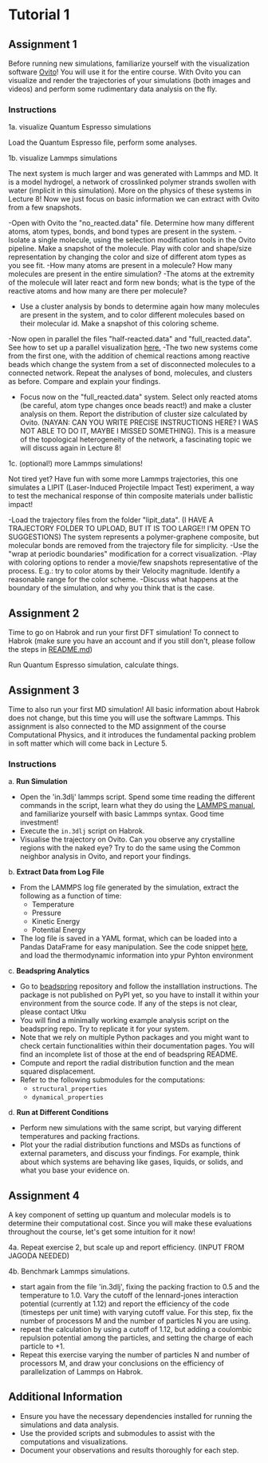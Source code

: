 # Tutorial 1

## Assignment 1

Before running new simulations, familiarize yourself with the visualization software [Ovito](https://www.ovito.org/)! You will use it for the entire course. 
With Ovito you can visualize and render the trajectories of your simulations (both images and videos) and perform some rudimentary data analysis on the fly.

### Instructions

1a. visualize Quantum Espresso simulations

Load the Quantum Espresso file, perform some analyses.

1b. visualize Lammps simulations

The next system is much larger and was generated with Lammps and MD. It is a model hydrogel, a network of crosslinked polymer strands swollen with water (implicit in this simulation). More on the physics of these systems in Lecture 8!
Now we just focus on basic information we can extract with Ovito from a few snapshots.

-Open with Ovito the "no_reacted.data" file. Determine how many different atoms, atom types, bonds, and bond types are present in the system.
-Isolate a single molecule, using the selection modification tools in the Ovito pipeline. Make a snapshot of the molecule. Play with color and shape/size representation by changing the color and size of different atom types as you see fit.
-How many atoms are present in a molecule? How many molecules are present in the entire simulation? 
-The atoms at the extremity of the molecule will later react and form new bonds; what is the type of the reactive atoms and how many are there per molecule?
- Use a cluster analysis by bonds to determine again how many molecules are present in the system, and to color different molecules based on their molecular id. Make a snapshot of this coloring scheme.

-Now open in parallel the files "half-reacted.data" and "full_reacted.data". See how to set up a parallel visualization [here.](https://www.ovito.org/manual/advanced_topics/viewport_layouts.html)
-The two new systems come from the first one, with the addition of chemical reactions among reactive beads which change the system from a set of disconnected molecules to a connected network. Repeat the analyses of bond, molecules, and clusters 
as before. Compare and explain your findings.
- Focus now on the "full_reacted.data" system. Select only reacted atoms (be careful, atom type changes once beads react!) and make a cluster analysis on them. Report the distribution of cluster size calculated by Ovito. (NAYAN: CAN YOU WRITE PRECISE INSTRUCTIONS HERE? I WAS NOT ABLE TO DO IT, MAYBE I MISSED SOMETHING).
This is a measure of the topological heterogeneity of the network, a fascinating topic we will discuss again in Lecture 8!  


1c. (optional!) more Lammps simulations!

Not tired yet? Have fun with some more Lammps trajectories, this one simulates a LIPIT (Laser-Induced Projectile Impact Test) experiment, a way to test the mechanical response of thin composite materials under ballistic impact!

-Load the trajectory files from the folder "lipit_data". (I HAVE A TRAJECTORY FOLDER TO UPLOAD, BUT IT IS TOO LARGE!! I'M OPEN TO SUGGESTIONS)
The system represents a polymer-graphene composite, but molecular bonds are removed from the trajectory file for simplicity. 
-Use the "wrap at periodic boundaries" modification for a correct visualization.
-Play with coloring options to render a movie/few snapshots representative of the process. E.g.: try to color atoms by their Velocity magnitude. Identify a reasonable range for the color scheme.
-Discuss what happens at the boundary of the simulation, and why you think that is the case.


## Assignment 2

Time to go on Habrok and run your first DFT simulation! To connect to Habrok (make sure you have an account and if you still don't, please follow the steps in [README.md](https://github.com/giuntoli-group/nanoscale-material-modelling/blob/main/README.md))

Run Quantum Espresso simulation, calculate things.

## Assignment 3

Time to also run your first MD simulation! All basic information about Habrok does not change, but this time you will use the software Lammps. 
This assignment is also connected to the MD assignment of the course Computational Physics, and it introduces the fundamental packing problem in soft matter which will come back in Lecture 5.

### Instructions

a. **Run Simulation**
   - Open the 'in.3dlj' lammps script.
     Spend some time reading the different commands in the script, learn what they do using the [LAMMPS manual](https://docs.lammps.org/Manual.html), and familiarize yourself with basic Lammps syntax. Good time investment! 
   - Execute the `in.3dlj` script on Habrok.
   - Visualise the trajectory on Ovito. Can you observe any crystalline regions with the naked eye? Try to do the same using the Common neighbor analysis in Ovito, and report your findings.

b. **Extract Data from Log File**
   - From the LAMMPS log file generated by the simulation, extract the following as a function of time:
     - Temperature
     - Pressure
     - Kinetic Energy
     - Potential Energy
   - The log file is saved in a YAML format, which can be loaded into a Pandas DataFrame for easy manipulation. See the code snippet [here](https://docs.lammps.org/Howto_structured_data.html#extracting-data-from-log-file), and load the thermodynamic information into ypur Pyhton environment

c. **Beadspring Analytics**
   - Go to [beadspring](https://github.com/utkugurel/beadspring) repository and follow the installlation instructions. The package is not published on PyPI yet, so you have to install it within your environment from the source code. If any of the steps is not clear, please contact Utku
   - You will find a minimally working example analysis script on the beadspring repo. Try to replicate it for your system. 
   - Note that we rely on multiple Python packages and you might want to check certain functionalities within their documentation pages. You will find an incomplete list of those at the end of beadspring README.
   - Compute and report the radial distribution function and the mean squared displacement.
   - Refer to the following submodules for the computations:
     - `structural_properties`
     - `dynamical_properties`

d. **Run at Different Conditions**
   - Perform new simulations with the same script, but varying different temperatures and packing fractions.
   - Plot your the radial distribution functions and MSDs as functions of external parameters, and discuss your findings. For example, think about which systems are behaving like gases, liquids, or solids, and what you base your evidence on.

## Assignment 4

A key component of setting up quantum and molecular models is to determine their computational cost. Since you will make these evaluations throughout the course, let's get some intuition for it now!

4a. Repeat exercise 2, but scale up and report efficiency. (INPUT FROM JAGODA NEEDED)

4b. Benchmark Lammps simulations.
   - start again from the file 'in.3dlj', fixing the packing fraction to 0.5 and the temperature to 1.0. Vary the cutoff of the lennard-jones interaction potential (currently at 1.12) and report the efficiency of the code (timesteps per unit time)
     with varying cutoff value. For this step, fix the number of processors M and the number of particles N you are using.
   - repeat the calculation by using a cutoff of 1.12, but adding a coulombic repulsion potential among the particles, and setting the charge of each particle to +1.
   - Repeat this exercise varying the number of particles N and number of processors M, and draw your conclusions on the efficiency of parallelization of Lammps on Habrok.

## Additional Information

- Ensure you have the necessary dependencies installed for running the simulations and data analysis.
- Use the provided scripts and submodules to assist with the computations and visualizations.
- Document your observations and results thoroughly for each step.
